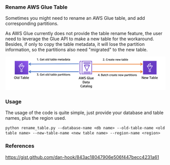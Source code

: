 ### Rename AWS Glue Table
Sometimes you might need to rename an AWS Glue table, and add corresponding partitions.

As AWS Glue currently does not provide the table rename feature, the user need to leverage the Glue API to make a new table for the workaround. Besides, if only to copy the table metadata, it will lose the partition information, so the partitions also need "migrated" to the new table.  

![image](images/Rename_Glue_Table.png)

### Usage
The usage of the code is quite simple, just provide your database and table names, plus the region used.

```
python rename_table.py --database-name <db name> --old-table-name <old table name> --new-table-name <new table name> --region-name <region>
```

### References
https://gist.github.com/dan-hook/843ac18047906e506f447becc4231a61
